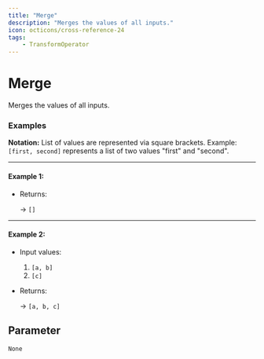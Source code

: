 ```yaml
---
title: "Merge"
description: "Merges the values of all inputs."
icon: octicons/cross-reference-24
tags: 
    - TransformOperator
---
```

# Merge
<!-- This file was generated - DO NOT CHANGE IT MANUALLY -->



Merges the values of all inputs.

### Examples

**Notation:** List of values are represented via square brackets. Example: `[first, second]` represents a list of two values "first" and "second".

---
#### Example 1:

* Returns:

  → `[]`


---
#### Example 2:

* Input values:
  1. `[a, b]`
  2. `[c]`

* Returns:

  → `[a, b, c]`




## Parameter

`None`